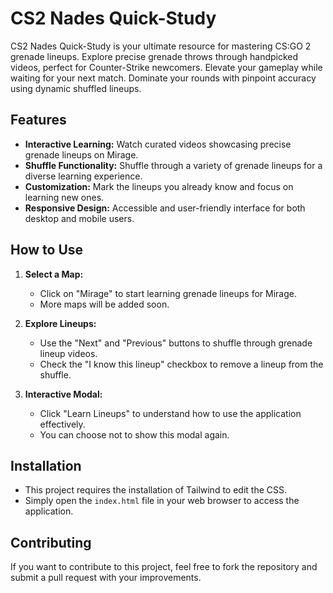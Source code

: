 # CS2 Nades Quick-Study

CS2 Nades Quick-Study is your ultimate resource for mastering CS:GO 2 grenade lineups. Explore precise grenade throws through handpicked videos, perfect for Counter-Strike newcomers. Elevate your gameplay while waiting for your next match. Dominate your rounds with pinpoint accuracy using dynamic shuffled lineups.

## Features

- **Interactive Learning:** Watch curated videos showcasing precise grenade lineups on Mirage.
- **Shuffle Functionality:** Shuffle through a variety of grenade lineups for a diverse learning experience.
- **Customization:** Mark the lineups you already know and focus on learning new ones.
- **Responsive Design:** Accessible and user-friendly interface for both desktop and mobile users.

## How to Use

1. **Select a Map:**
   - Click on "Mirage" to start learning grenade lineups for Mirage.
   - More maps will be added soon.

2. **Explore Lineups:**
   - Use the "Next" and "Previous" buttons to shuffle through grenade lineup videos.
   - Check the "I know this lineup" checkbox to remove a lineup from the shuffle.

3. **Interactive Modal:**
   - Click "Learn Lineups" to understand how to use the application effectively.
   - You can choose not to show this modal again.

## Installation

   - This project requires the installation of Tailwind to edit the CSS. 
   - Simply open the `index.html` file in your web browser to access the application.

## Contributing

If you want to contribute to this project, feel free to fork the repository and submit a pull request with your improvements.
